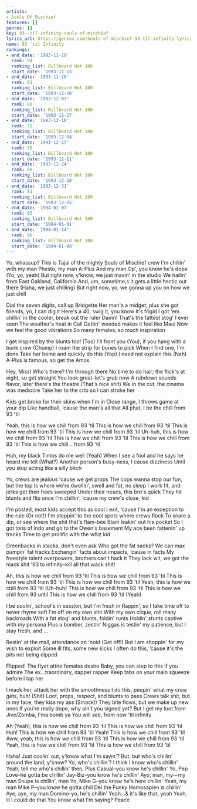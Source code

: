 ```yaml
---
artists:
- Souls Of Mischief
features: []
genres: []
key: 93--til-infinity-souls-of-mischief
lyrics_url: https://genius.com/Souls-of-mischief-93-til-infinity-lyrics
name: 93 'til Infinity
rankings:
- end_date: '1993-11-19'
  rank: 94
  ranking_list: Billboard Hot 100
  start_date: '1993-11-13'
- end_date: '1993-11-26'
  rank: 81
  ranking_list: Billboard Hot 100
  start_date: '1993-11-20'
- end_date: '1993-12-03'
  rank: 80
  ranking_list: Billboard Hot 100
  start_date: '1993-11-27'
- end_date: '1993-12-10'
  rank: 72
  ranking_list: Billboard Hot 100
  start_date: '1993-12-04'
- end_date: '1993-12-17'
  rank: 76
  ranking_list: Billboard Hot 100
  start_date: '1993-12-11'
- end_date: '1993-12-24'
  rank: 80
  ranking_list: Billboard Hot 100
  start_date: '1993-12-18'
- end_date: '1993-12-31'
  rank: 81
  ranking_list: Billboard Hot 100
  start_date: '1993-12-25'
- end_date: '1994-01-07'
  rank: 85
  ranking_list: Billboard Hot 100
  start_date: '1994-01-01'
- end_date: '1994-01-14'
  rank: 96
  ranking_list: Billboard Hot 100
  start_date: '1994-01-08'
---
```

Yo, whassup? This is Tajai of the mighty Souls of Mischief crew
I'm chillin' with my man Phesto, my man A-Plus
And my man Op', you know he's dope (Yo, yo, yeah)
But right now, y'know, we just maxin' in the studio
We hailin' from East Oakland, California
And, um, sometime,s it gets a little hectic out there
(Haha, we just chilling)
But right now, yo, we gonna up you on how we just chill


Dial the seven digits, call up Bridgette
Her man's a midget; plus she got friends, yo, I can dig it
Here's a 40, swig it, you know it's frigid
I got 'em chillin' in the cooler, break out the ruler
Damn! That's the fattest stog' I ever seen
The weather's heat in Cali
Gettin' weeded makes it feel like Maui
Now we feel the good vibrations
So many females, so much inspiration


I get inspired by the blunts too! (Too)
I'll front you (You), if you hang with a bunk crew (Chump)
I roam the strip for bones to pick
When I find one, I'm done
Take her home and quickly do this (Yep)
I need not explain this (Nah)
A-Plus is famous, so get the Amos


Hey, Miss! Who's there? I'm through there
No time to do hair; the flick's at eight, so get straight
You look great–let's grub now
A rubdown sounds flavor, later there's the theatre (That's nice shit)
We in the cut, the cinema was mediocre
Take her to the crib so I can stroke her


Kids get broke for their skins when I'm in
Close range, I throws game at your dip
Like handball, ‘cause the man's all that
All phat, I be the chill from 93 'til


Yeah, this is how we chill from 93 'til
This is how we chill from 93 'til
This is how we chill from 93 'til
This is how we chill from 93 'til
Uh-huh, this is how we chill from 93 'til
This is how we chill from 93 'til
This is how we chill from 93 'til
This is how we chill… from 93 'til


Huh, my black Timbs do me well (Yeah)
When I see a fool and he says he heard me tell (What?)
Another person's busy-ness, I cause dizziness
Until you stop acting like a silly bitch


Yo, crews are jealous 'cause we get props
The cops wanna stop our fun, but the top
Is where we're dwellin', swell and fat, no sleep
I work fit, and jerks get their hoes sweeped
Under their noses, this bro's quick
They hit blunts and flip once
I'm chillin', ‘cause my crew's close, kid


I'm posted, most kids accept this as cool
I exit, ‘cause I'm an exception to the rule (Or not!)
I'm steppin' to the cool spots where crews flock
To snare a dip, or see where the shit that's flam-bee
Blam leakin' out his pocket
So I got tons of indo and go to the Owen's basement
My ace been fattenin' up tracks
Time to get prolific with the whiz kid


Greenbacks in stacks, don't even ask
Who got the fat sacks? We can max pumpin' fat tracks
Exchangin' facts about impacts, ‘cause in facts
My freestyle talent overpowers, brothers can't hack it
They lack wit, we got the mack shit
'93 to infinity–kill all that wack shit!


Ah, this is how we chill from 93 'til
This is how we chill from 93 'til
This is how we chill from 93 'til
This is how we chill from 93 'til
Yeah, this is how we chill from 93 'til (Uh-huh)
This is how we chill from 93 'til
This is how we chill from 93 until
This is how we chill from 93 'til (Yeah)


I be coolin', school's in session, but I'm fresh in
Rappin', so I take time off to never rhyme soft
I'm off on my own shit
With my own clique, roll many backroads
With a fat stog' and blunts, foldin' runts
Holdin' stunts captive with my persona
Plus a bomber, zestin'
Niggas is testin' my patience, but I stay fresh, and …


Restin' at the mall, attendance on 'noid (Get off!)
But I am shoppin' for my wish to exploit
Some ill fits, some new kicks
I often do this, ‘cause it's the pits not being dipped


Flipped! The flyer attire females desire
Baby, you can step to this if you admire
The ex...traordinary, dapper rapper
Keep tabs on your main squeeze before I tap her


I mack her, attack her with the smoothness
I do this, peepin' what my crew gets, huh! (Shit)
Loot, props, respect, and blunts to pass
Crews talk shit, but in my face, they kiss my ass (Smack!)
They bite flows, but we make up new ones
If you're really dope, why ain't you signed yet?
But I get my loot from Jive/Zomba, I'ma bomb ya
You will see, from now 'til infinity


Ah (Yeah), this is how we chill from 93 'til
This is how we chill from 93 'til
Huh! This is how we chill from 93 'til
Yeah! This is how we chill from 93 'til
Aww, yeah, this is how we chill from 93 'til
This is how we chill from 93 'til
Yeah, this is how we chill from 93 'til
This is how we chill from 93 'til


Haha! Just coolin' out, y'know what I'm sayin'?
But, but who's chillin' around the land, y'know?
Yo, who's chillin'? I think I know who's chillin'
Yeah, tell me who's chillin' then, Plus
Casual–you know he's chillin'
Yo, Pep Love–he gotta be chillin'
Jay-Biz–you know he's chillin'
Ayo, man, my—my man Snupe is chillin', man
Yo, Mike G–you know he's here chillin'
Yeah, my man Mike P–you know he gotta chill
Del the Funky Homosapien is chillin'
Aye, aye, my man Domino–yo, he's chillin'
Yeah…& it's like that, yeah
Yeah, ill
I could do that
You know what I'm saying? Peace
